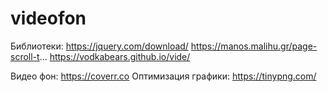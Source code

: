 # videofon
Библиотеки:
https://jquery.com/download/
https://manos.malihu.gr/page-scroll-t...
https://vodkabears.github.io/vide/

Видео фон: https://coverr.co
Оптимизация графики: https://tinypng.com/
